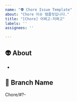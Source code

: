 ```yaml
---
name: "👽 Chore Issue Template"
about: "Chore 이슈 템플릿입니다."
title: "[Chore] 어쩌고-저쩌고"
labels: ''
assignees: ''

---
```


## 👽 About
<!-- 해당 이슈에서 할 작업에 대해 설명해 주세요. -->
* 

## 🌲 Branch Name
<!-- 해당 이슈와 관련된 작업을 진행할 브랜치명을 작성해 주세요. -->
Chore/#?-
